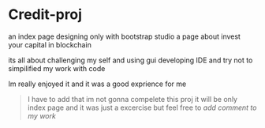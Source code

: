 # Credit-proj
an index page designing only with bootstrap studio a page about invest your capital in blockchain 
  
its all about challenging my self and using gui developing IDE and try not to simpilified my work with code

Im really enjoyed it and it was a good exprience for me 

>I have to add that im not gonna compelete this proj it will be only index page and it was just a excercise but feel free to *add comment to my work*
